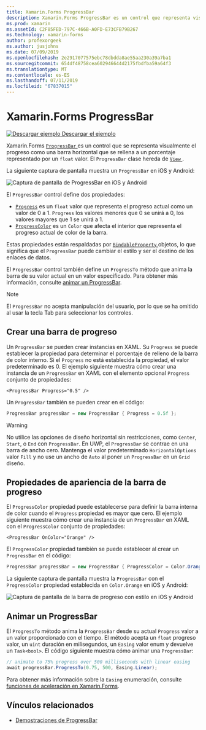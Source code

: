 ```yaml
---
title: Xamarin.Forms ProgressBar
description: Xamarin.Forms ProgressBar es un control que representa visualmente el progreso como una barra horizontal que se rellena en función de una propiedad de tipo float.
ms.prod: xamarin
ms.assetId: C2F85FED-797C-466B-A0FD-E73CFB79B267
ms.technology: xamarin-forms
author: profexorgeek
ms.author: jusjohns
ms.date: 07/09/2019
ms.openlocfilehash: 2e2917077575ebc78dbdda8ae55aa230a39a7ba1
ms.sourcegitcommit: 654df48758cea602946644d2175fbdfba59a64f3
ms.translationtype: MT
ms.contentlocale: es-ES
ms.lasthandoff: 07/11/2019
ms.locfileid: "67837015"
---
```

# <a name="xamarinforms-progressbar"></a>Xamarin.Forms ProgressBar
[![Descargar ejemplo](~/media/shared/download.png) Descargar el ejemplo](https://github.com/xamarin/xamarin-forms-samples/tree/master/UserInterface/ProgressBarDemos)

Xamarin.Forms [ `ProgressBar` ](xref:Xamarin.Forms.ProgressBar) es un control que se representa visualmente el progreso como una barra horizontal que se rellena a un porcentaje representado por un `float` valor. El `ProgressBar` clase hereda de [ `View` ](xref:Xamarin.Forms.View).

La siguiente captura de pantalla muestra un `ProgressBar` en iOS y Android:

![Captura de pantalla de ProgressBar en iOS y Android](progressbar-images/progressbars-default.png "ProgressBar en iOS y Android")

El `ProgressBar` control define dos propiedades:

* [`Progress`](xref:Xamarin.Forms.ProgressBar.Progress) es un `float` valor que representa el progreso actual como un valor de 0 a 1. `Progress` los valores menores que 0 se unirá a 0, los valores mayores que 1 se unirá a 1.
* [`ProgressColor`](xref:Xamarin.Forms.ProgressBar.ProgressColor) es un `Color` que afecta el interior que representa el progreso actual de color de la barra.

Estas propiedades están respaldadas por [ `BindableProperty` ](xref:Xamarin.Forms.BindableProperty) objetos, lo que significa que el `ProgressBar` puede cambiar el estilo y ser el destino de los enlaces de datos.

El `ProgressBar` control también define un `ProgressTo` método que anima la barra de su valor actual en un valor especificado. Para obtener más información, consulte [animar un ProgressBar](#animate-a-progressbar).

> [!NOTE]
> El `ProgressBar` no acepta manipulación del usuario, por lo que se ha omitido al usar la tecla Tab para seleccionar los controles.

## <a name="create-a-progressbar"></a>Crear una barra de progreso

Un `ProgressBar` se pueden crear instancias en XAML. Su `Progress` se puede establecer la propiedad para determinar el porcentaje de relleno de la barra de color interno. Si el `Progress` no está establecida la propiedad, el valor predeterminado es 0. El ejemplo siguiente muestra cómo crear una instancia de un `ProgressBar` en XAML con el elemento opcional `Progress` conjunto de propiedades:

```xaml
<ProgressBar Progress="0.5" />
```

Un `ProgressBar` también se pueden crear en el código:

```csharp
ProgressBar progressBar = new ProgressBar { Progress = 0.5f };
```

> [!WARNING]
> No utilice las opciones de diseño horizontal sin restricciones, como `Center`, `Start`, o `End` con `ProgressBar`. En UWP, el `ProgressBar` se contrae en una barra de ancho cero. Mantenga el valor predeterminado `HorizontalOptions` valor `Fill` y no use un ancho de `Auto` al poner un `ProgressBar` en un `Grid` diseño.

## <a name="progressbar-appearance-properties"></a>Propiedades de apariencia de la barra de progreso

El `ProgressColor` propiedad puede establecerse para definir la barra interna de color cuando el `Progress` propiedad es mayor que cero. El ejemplo siguiente muestra cómo crear una instancia de un `ProgressBar` en XAML con el `ProgressColor` conjunto de propiedades:

```xaml
<ProgressBar OnColor="Orange" />
```

El `ProgressColor` propiedad también se puede establecer al crear un `ProgressBar` en el código:

```csharp
ProgressBar progressBar = new ProgressBar { ProgressColor = Color.Orange };
```

La siguiente captura de pantalla muestra la `ProgressBar` con el `ProgressColor` propiedad establecida en `Color.Orange` en iOS y Android:

![Captura de pantalla de la barra de progreso con estilo en iOS y Android](progressbar-images/progressbars-styled.png "con estilo ProgressBar en iOS y Android")

## <a name="animate-a-progressbar"></a>Animar un ProgressBar

El `ProgressTo` método anima la `ProgressBar` desde su actual `Progress` valor a un valor proporcionado con el tiempo. El método acepta un `float` progreso valor, un `uint` duración en milisegundos, un `Easing` valor enum y devuelve un `Task<bool>`. El código siguiente muestra cómo animar una `ProgressBar`:

```csharp
// animate to 75% progress over 500 milliseconds with linear easing
await progressBar.ProgressTo(0.75, 500, Easing.Linear);
```

Para obtener más información sobre la `Easing` enumeración, consulte [funciones de aceleración en Xamarin.Forms](~/xamarin-forms/user-interface/animation/easing.md).

## <a name="related-links"></a>Vínculos relacionados

* [Demostraciones de ProgressBar](https://github.com/xamarin/xamarin-forms-samples/tree/master/UserInterface/ProgressBarDemos)
